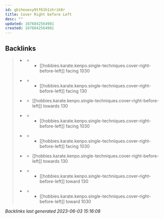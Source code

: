 ```yaml
---
id: gbiheoexy9tf61h1zhrik8r
title: Cover Right before Left
desc: ""
updated: 1676842564981
created: 1676842564981
---
```


## Backlinks

> - [](..\techniques\hobbies.karate.kenpo.techniques.five-swords.md)
>   - - [[hobbies.karate.kenpo.single-techniques.cover-right-before-left]] facing 1030
>    
> - [](..\techniques\hobbies.karate.kenpo.techniques.lone-kimono.md)
>   - - [[hobbies.karate.kenpo.single-techniques.cover-right-before-left]] facing 130
>    
> - [](..\techniques\hobbies.karate.kenpo.techniques.raining-claw.md)
>   - [[hobbies.karate.kenpo.single-techniques.cover-right-before-left]] towards 130
>    
> - [](..\techniques\hobbies.karate.kenpo.techniques.repeating-mace.md)
>   - - [[hobbies.karate.kenpo.single-techniques.cover-right-before-left]] facing 1030
>    
> - [](..\techniques\hobbies.karate.kenpo.techniques.reversing-mace.md)
>   - - [[hobbies.karate.kenpo.single-techniques.cover-right-before-left]] facing 1030
>    
> - [](..\techniques\hobbies.karate.kenpo.techniques.shielding-hammer.md)
>   - [[hobbies.karate.kenpo.single-techniques.cover-right-before-left]] towards 130
>    
> - [](..\techniques\hobbies.karate.kenpo.techniques.snapping-twig.md)
>   - - [[hobbies.karate.kenpo.single-techniques.cover-right-before-left]] toward 130
>    
> - [](..\techniques\hobbies.karate.kenpo.techniques.twin-kimono.md)
>   - - [[hobbies.karate.kenpo.single-techniques.cover-right-before-left]] toward 1030

_Backlinks last generated 2023-06-03 15:16:08_
